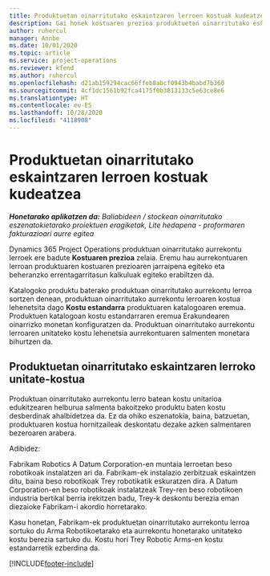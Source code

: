 ```yaml
---
title: Produktuetan oinarritutako eskaintzaren lerroen kostuak kudeatzea
description: Gai honek kostuaren prezioa produktuetan oinarritutako eskaintzaren lerroari aplikatzeari buruzko lerroei buruzko informazioa ematen du.
author: ruhercul
manager: Annbe
ms.date: 10/01/2020
ms.topic: article
ms.service: project-operations
ms.reviewer: kfend
ms.author: ruhercul
ms.openlocfilehash: d21ab159294cac66ffeb8abcf0943b4babd7b360
ms.sourcegitcommit: 4cf1dc1561b92fca4175f0b3813133c5e63ce8e6
ms.translationtype: HT
ms.contentlocale: eu-ES
ms.lasthandoff: 10/28/2020
ms.locfileid: "4118908"
---
```

# <a name="costing-product-based-quote-lines"></a>Produktuetan oinarritutako eskaintzaren lerroen kostuak kudeatzea

_**Honetarako aplikatzen da:** Baliabideen / stockean oinarritutako eszenatokietarako proiektuen eragiketak, Lite hedapena - proformaren fakturazioari aurre egitea_


Dynamics 365 Project Operations produktuan oinarritutako aurrekontu lerroek ere badute **Kostuaren prezioa** zelaia. Eremu hau aurrekontuaren lerroan produktuaren kostuaren prezioaren jarraipena egiteko eta beheranzko errentagarritasun kalkuluak egiteko erabiltzen da.

Katalogoko produktu baterako produktuan oinarritutako aurrekontu lerroa sortzen denean, produktuan oinarritutako aurrekontu lerroaren kostua lehenetsita dago **Kostu estandarra** produktuaren katalogoaren eremua. Produktuen katalogoan kostu estandarraren eremua Erakundearen oinarrizko monetan konfiguratzen da. Produktuan oinarritutako aurrekontu lerroaren unitateko kostu lehenetsia aurrekontuaren salmenten monetara bihurtzen da.

## <a name="unit-cost-on-a-product-based-quote-line"></a>Produktuetan oinarritutako eskaintzaren lerroko unitate-kostua

Produktuan oinarritutako aurrekontu lerro batean kostu unitarioa edukitzearen helburua salmenta bakoitzeko produktu baten kostu desberdinak ahalbidetzea da. Ez da ohiko eszenatokia, baina, batzuetan, produktuaren kostua hornitzaileak deskontatu dezake azken salmentaren bezeroaren arabera.

Adibidez:

Fabrikam Robotics A Datum Corporation-en muntaia lerroetan beso robotikoak instalatzen ari da. Fabrikam-ek instalazio zerbitzuak eskaintzen ditu, baina beso robotikoak Trey robotikatik eskuratzen dira. A Datum Corporation-en beso robotikoak instalatzeak Trey-ren beso robotikoen industria bertikal berria irekitzen badu, Trey-k deskontu berezia eman diezaioke Fabrikam-i akordio horretarako.

Kasu honetan, Fabrikam-ek produktuetan oinarritutako aurrekontu lerroa sortuko du Arma Robotikoetarako eta aurrekontu honetarako unitateko kostu berezia sartuko du. Kostu hori Trey Robotic Arms-en kostu estandarretik ezberdina da.


[!INCLUDE[footer-include](../../includes/footer-banner.md)]